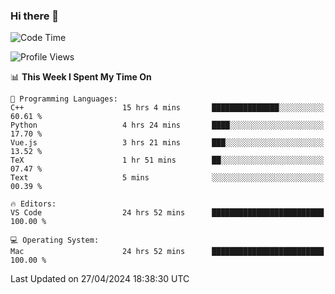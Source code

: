 ### Hi there 👋

<!--START_SECTION:waka-->
![Code Time](http://img.shields.io/badge/Code%20Time-510%20hrs%2013%20mins-blue)

![Profile Views](http://img.shields.io/badge/Profile%20Views-41-blue)

📊 **This Week I Spent My Time On** 

```text
💬 Programming Languages: 
C++                      15 hrs 4 mins       ███████████████░░░░░░░░░░   60.61 % 
Python                   4 hrs 24 mins       ████░░░░░░░░░░░░░░░░░░░░░   17.70 % 
Vue.js                   3 hrs 21 mins       ███░░░░░░░░░░░░░░░░░░░░░░   13.52 % 
TeX                      1 hr 51 mins        ██░░░░░░░░░░░░░░░░░░░░░░░   07.47 % 
Text                     5 mins              ░░░░░░░░░░░░░░░░░░░░░░░░░   00.39 % 

🔥 Editors: 
VS Code                  24 hrs 52 mins      █████████████████████████   100.00 % 

💻 Operating System: 
Mac                      24 hrs 52 mins      █████████████████████████   100.00 % 
```


 Last Updated on 27/04/2024 18:38:30 UTC
<!--END_SECTION:waka-->

<!--
**JackeyHua-SJTU/JackeyHua-SJTU** is a ✨ _special_ ✨ repository because its `README.md` (this file) appears on your GitHub profile.

Here are some ideas to get you started:

- 🔭 I’m currently working on ...
- 🌱 I’m currently learning ...
- 👯 I’m looking to collaborate on ...
- 🤔 I’m looking for help with ...
- 💬 Ask me about ...
- 📫 How to reach me: ...
- 😄 Pronouns: ...
- ⚡ Fun fact: ...
-->
